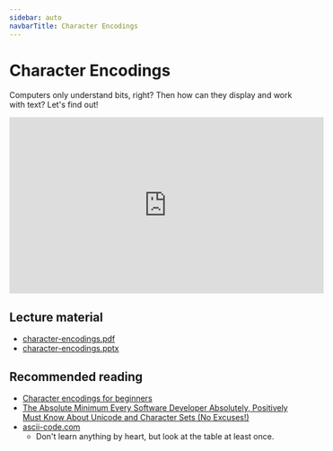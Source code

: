 ```yaml
---
sidebar: auto
navbarTitle: Character Encodings
---
```


# Character Encodings
Computers only understand bits, right? Then how can they display and work with text? Let's find out!

<iframe width="560" height="314" src="https://www.youtube.com/embed/z0cSH2t8Hhc" frameborder="0" allow="accelerometer; autoplay; encrypted-media; gyroscope; picture-in-picture" allowfullscreen></iframe>

## Lecture material
* [character-encodings.pdf](character-encodings.pdf)
* [character-encodings.pptx](character-encodings.pptx)

## Recommended reading
* [Character encodings for beginners](https://www.w3.org/International/questions/qa-what-is-encoding)
* [The Absolute Minimum Every Software Developer Absolutely, Positively Must Know About Unicode and Character Sets (No Excuses!)](https://www.joelonsoftware.com/2003/10/08/the-absolute-minimum-every-software-developer-absolutely-positively-must-know-about-unicode-and-character-sets-no-excuses/)
* [ascii-code.com](https://www.ascii-code.com/)
    * Don't learn anything by heart, but look at the table at least once.